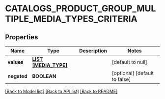 # CATALOGS_PRODUCT_GROUP_MULTIPLE_MEDIA_TYPES_CRITERIA

## Properties
Name | Type | Description | Notes
------------ | ------------- | ------------- | -------------
**values** | [**LIST [MEDIA_TYPE]**](MediaType.md) |  | [default to null]
**negated** | **BOOLEAN** |  | [optional] [default to false]

[[Back to Model list]](../README.md#documentation-for-models) [[Back to API list]](../README.md#documentation-for-api-endpoints) [[Back to README]](../README.md)


